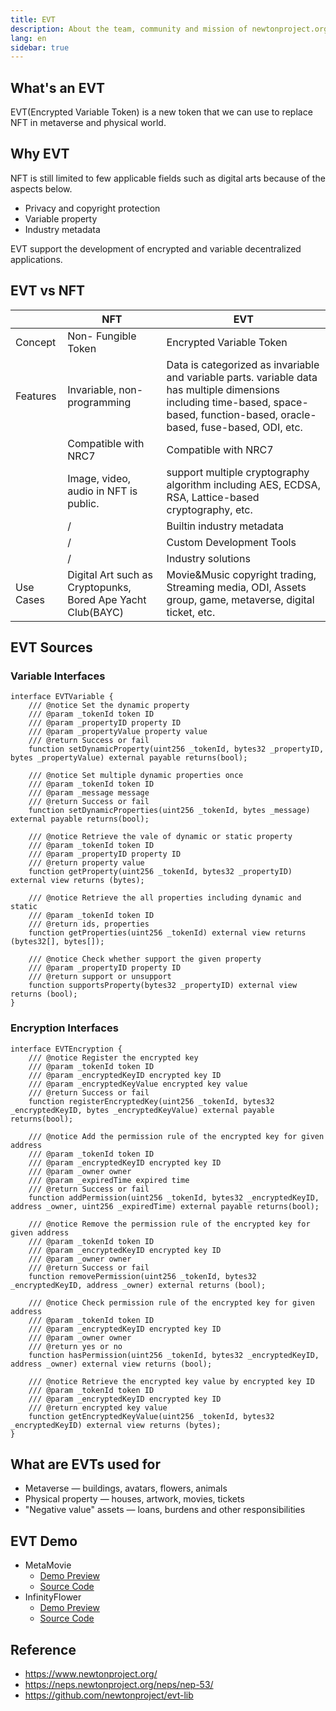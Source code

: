 ```yaml
---
title: EVT
description: About the team, community and mission of newtonproject.org
lang: en
sidebar: true
---
```


## What's an EVT

EVT(Encrypted Variable Token) is a new token that we can use to replace NFT in metaverse and physical world.

## Why EVT

NFT is still limited to few applicable fields such as digital arts because of the aspects below.

- Privacy and copyright protection
- Variable property
- Industry metadata

EVT support the development of encrypted and variable decentralized applications.

## EVT vs NFT

|           | NFT                                                         | EVT                                                                                                                                                                                |
| --------- | ----------------------------------------------------------- | ---------------------------------------------------------------------------------------------------------------------------------------------------------------------------------- |
| Concept   | Non- Fungible Token                                         | Encrypted Variable Token                                                                                                                                                           |
| Features  | Invariable, non-programming                                 | Data is categorized as invariable and variable parts. variable data has multiple dimensions including time-based, space-based, function-based, oracle-based, fuse-based, ODI, etc. |
|           | Compatible with NRC7                                        | Compatible with NRC7                                                                                                                                                               |
|           | Image, video, audio in NFT is public.                       | support multiple cryptography algorithm including AES, ECDSA, RSA, Lattice-based cryptography, etc.                                                                                |
|           | /                                                           | Builtin industry metadata                                                                                                                                                          |
|           | /                                                           | Custom Development Tools                                                                                                                                                           |
|           | /                                                           | Industry solutions                                                                                                                                                                 |
| Use Cases | Digital Art such as Cryptopunks, Bored Ape Yacht Club(BAYC) | Movie&Music copyright trading, Streaming media, ODI, Assets group, game, metaverse, digital ticket, etc.                                                                           |

## EVT Sources

### Variable Interfaces

```solidity
interface EVTVariable {
    /// @notice Set the dynamic property
    /// @param _tokenId token ID
    /// @param _propertyID property ID
    /// @param _propertyValue property value
    /// @return Success or fail
    function setDynamicProperty(uint256 _tokenId, bytes32 _propertyID, bytes _propertyValue) external payable returns(bool);

    /// @notice Set multiple dynamic properties once
    /// @param _tokenId token ID
    /// @param _message message
    /// @return Success or fail
    function setDynamicProperties(uint256 _tokenId, bytes _message) external payable returns(bool);

    /// @notice Retrieve the vale of dynamic or static property
    /// @param _tokenId token ID
    /// @param _propertyID property ID
    /// @return property value
    function getProperty(uint256 _tokenId, bytes32 _propertyID) external view returns (bytes);

    /// @notice Retrieve the all properties including dynamic and static
    /// @param _tokenId token ID
    /// @return ids, properties
    function getProperties(uint256 _tokenId) external view returns (bytes32[], bytes[]);

    /// @notice Check whether support the given property
    /// @param _propertyID property ID
    /// @return support or unsupport
    function supportsProperty(bytes32 _propertyID) external view returns (bool);
}
```

### Encryption Interfaces

```solidity
interface EVTEncryption {
    /// @notice Register the encrypted key
    /// @param _tokenId token ID
    /// @param _encryptedKeyID encrypted key ID
    /// @param _encryptedKeyValue encrypted key value
    /// @return Success or fail
    function registerEncryptedKey(uint256 _tokenId, bytes32 _encryptedKeyID, bytes _encryptedKeyValue) external payable returns(bool);

    /// @notice Add the permission rule of the encrypted key for given address
    /// @param _tokenId token ID
    /// @param _encryptedKeyID encrypted key ID
    /// @param _owner owner
    /// @param _expiredTime expired time
    /// @return Success or fail
    function addPermission(uint256 _tokenId, bytes32 _encryptedKeyID, address _owner, uint256 _expiredTime) external payable returns(bool);

    /// @notice Remove the permission rule of the encrypted key for given address
    /// @param _tokenId token ID
    /// @param _encryptedKeyID encrypted key ID
    /// @param _owner owner
    /// @return Success or fail
    function removePermission(uint256 _tokenId, bytes32 _encryptedKeyID, address _owner) external returns (bool);

    /// @notice Check permission rule of the encrypted key for given address
    /// @param _tokenId token ID
    /// @param _encryptedKeyID encrypted key ID
    /// @param _owner owner
    /// @return yes or no
    function hasPermission(uint256 _tokenId, bytes32 _encryptedKeyID, address _owner) external view returns (bool);

    /// @notice Retrieve the encrypted key value by encrypted key ID
    /// @param _tokenId token ID
    /// @param _encryptedKeyID encrypted key ID
    /// @return encrypted key value
    function getEncryptedKeyValue(uint256 _tokenId, bytes32 _encryptedKeyID) external view returns (bytes);
}
```

## What are EVTs used for

- Metaverse — buildings, avatars, flowers, animals
- Physical property — houses, artwork, movies, tickets
- "Negative value" assets — loans, burdens and other responsibilities

## EVT Demo

- MetaMovie
  - [Demo Preview](https://secure-movie.vercel.app/)
  - [Source Code](https://github.com/newtonproject/meta-movie)
- InfinityFlower
  - [Demo Preview](https://infinity-flower-3d.vercel.app/)
  - [Source Code](https://github.com/andverse-core/Infinity-Flower)

## Reference

- https://www.newtonproject.org/
- https://neps.newtonproject.org/neps/nep-53/
- https://github.com/newtonproject/evt-lib
